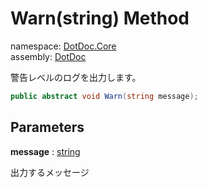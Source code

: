 ﻿# Warn\(string\) Method

namespace: [DotDoc\.Core](../../DotDoc.Core.md)<br />
assembly: [DotDoc](../../../DotDoc.md)

警告レベルのログを出力します。

```csharp
public abstract void Warn(string message);
```

## Parameters

__message__ : [string](https://docs.microsoft.com/dotnet/api/System.String)

出力するメッセージ

